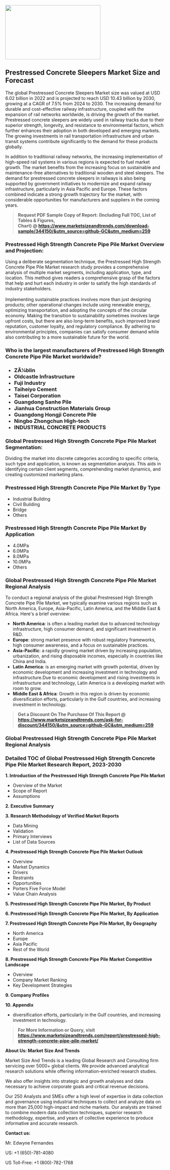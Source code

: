 <p><img class="alignnone size-medium wp-image-20088" src="https://ffe5etoiles.com/wp-content/uploads/2024/12/MST1-300x171.png" alt="" width="300" height="171" /></p><h2>Prestressed Concrete Sleepers Market Size and Forecast</h2><p>The global Prestressed Concrete Sleepers Market size was valued at USD 6.02 billion in 2022 and is projected to reach USD 10.43 billion by 2030, growing at a CAGR of 7.5% from 2024 to 2030. The increasing demand for durable and cost-effective railway infrastructure, coupled with the expansion of rail networks worldwide, is driving the growth of the market. Prestressed concrete sleepers are widely used in railway tracks due to their superior strength, longevity, and resistance to environmental factors, which further enhances their adoption in both developed and emerging markets. The growing investments in rail transportation infrastructure and urban transit systems contribute significantly to the demand for these products globally.</p><p>In addition to traditional railway networks, the increasing implementation of high-speed rail systems in various regions is expected to fuel market growth. The market benefits from the increasing focus on sustainable and maintenance-free alternatives to traditional wooden and steel sleepers. The demand for prestressed concrete sleepers in railways is also being supported by government initiatives to modernize and expand railway infrastructure, particularly in Asia Pacific and Europe. These factors combined indicate a strong growth trajectory for the market, with considerable opportunities for manufacturers and suppliers in the coming years.</p></p><blockquote id="" class=""><strong>Request PDF Sample Copy of Report: (Including Full TOC, List of Tables &amp; Figures, Chart)&nbsp;@&nbsp;<strong><a href="https://www.marketsizeandtrends.com/download-sample/344150/&utm_source=github-GC&utm_medium=259" target="_blank">https://www.marketsizeandtrends.com/download-sample/344150/&utm_source=github-GC&utm_medium=259</a></strong></strong></blockquote><h3 id="" class="">Prestressed High Strength Concrete Pipe Pile Market&nbsp;Overview and Projection:</h3><p id="" class="">Using a deliberate segmentation technique, the Prestressed High Strength Concrete Pipe Pile Market research study provides a comprehensive analysis of multiple market segments, including application, type, and location. This method gives readers a comprehensive grasp of the factors that help and hurt each industry in order to satisfy the high standards of industry stakeholders. <br /> <br />Implementing sustainable practices involves more than just designing products; other operational changes include using renewable energy, optimizing transportation, and adopting the concepts of the circular economy. Making the transition to sustainability sometimes involves large upfront costs, but there are also long-term benefits, such improved brand reputation, customer loyalty, and regulatory compliance. By adhering to environmental principles, companies can satisfy consumer demand while also contributing to a more sustainable future for the world.</p><h3 id="" class="">Who is the largest manufacturers of&nbsp;Prestressed High Strength Concrete Pipe Pile Market worldwide?</h3><h3 class=""><p><ul><li>ZÃ¼blin </li><li> Oldcastle Infrastructure </li><li> Fuji Industry </li><li> Taiheiyo Cement </li><li> Taisei Corporation </li><li> Guangdong Sanhe Pile </li><li> Jianhua Construction Materials Group </li><li> Guangdong Hongji Concrete Pile </li><li> Ningbo Zhongchun High-tech </li><li> INDUSTRIAL CONCRETE PRODUCTS</li></ul></p></h3><h3 id="" class="">Global&nbsp;Prestressed High Strength Concrete Pipe Pile Market Segmentation:</h3><p id="" class="">Dividing the market into discrete categories according to specific criteria, such type and application, is known as segmentation analysis. This aids in identifying certain client segments, comprehending market dynamics, and creating customized marketing plans.</p><h3 id="" class="">Prestressed High Strength Concrete Pipe Pile Market&nbsp;By Type</h3><p><p><ul><li>Industrial Building</li><li> Civil Building</li><li> Bridge</li><li> Others</p></li></ul></p></p><h3 id="" class="">Prestressed High Strength Concrete Pipe Pile Market&nbsp;By Application</h3><p class=""><p><ul><li>4.0MPa</li><li> 6.0MPa</li><li> 8.0MPa</li><li> 10.0MPa</li><li> Others</li></ul></p></p><h3 id="" class="">Global Prestressed High Strength Concrete Pipe Pile Market Regional Analysis</h3><p id="" class="">To conduct a regional analysis of the global Prestressed High Strength Concrete Pipe Pile Market, we typically examine various regions such as North America, Europe, Asia-Pacific, Latin America, and the Middle East &amp; Africa. Here's a brief overview:</p><ul><li><strong>North America</strong>: is often a leading market due to advanced technology infrastructure, high consumer demand, and significant investment in R&amp;D.</li><li><strong>Europe</strong>: strong market presence with robust regulatory frameworks, high consumer awareness, and a focus on sustainable practices.</li><li><strong>Asia-Pacific</strong>: a rapidly growing market driven by increasing population, urbanization, and rising disposable incomes, especially in countries like China and India.</li><li><strong>Latin America</strong>: is an emerging market with growth potential, driven by economic development and increasing investment in technology and infrastructure.Due to economic development and rising investments in infrastructure and technology, Latin America is a developing market with room to grow.</li><li><strong>Middle East &amp; Africa</strong>: Growth in this region is driven by economic diversification efforts, particularly in the Gulf countries, and increasing investment in technology.</li></ul><blockquote id="" class=""><strong>Get a Discount On The Purchase Of This Report @ <strong><a href="https://www.marketsizeandtrends.com/ask-for-discount/344150/&utm_source=github-GC&utm_medium=259" target="_blank">https://www.marketsizeandtrends.com/ask-for-discount/344150/&utm_source=github-GC&utm_medium=259</a></strong></strong></blockquote><h3 id="" class="">Global Prestressed High Strength Concrete Pipe Pile Market Regional Analysis</h3><h3 id="" class="">Detailed TOC of Global Prestressed High Strength Concrete Pipe Pile Market Research Report, 2023-2030</h3><p id="" class=""><strong>1. Introduction of the Prestressed High Strength Concrete Pipe Pile Market</strong></p><ul><li>Overview of the Market</li><li>Scope of Report</li><li>Assumptions</li></ul><p id="" class=""><strong>2. Executive Summary</strong></p><p id="" class=""><strong>3. Research Methodology of Verified Market Reports</strong></p><ul><li>Data Mining</li><li>Validation</li><li>Primary Interviews</li><li>List of Data Sources</li></ul><p id="" class=""><strong>4. Prestressed High Strength Concrete Pipe Pile Market Outlook</strong></p><ul><li>Overview</li><li>Market Dynamics</li><li>Drivers</li><li>Restraints</li><li>Opportunities</li><li>Porters Five Force Model</li><li>Value Chain Analysis</li></ul><p id="" class=""><strong>5. Prestressed High Strength Concrete Pipe Pile Market, By Product</strong></p><p id="" class=""><strong>6. Prestressed High Strength Concrete Pipe Pile Market, By Application</strong></p><p id="" class=""><strong>7. Prestressed High Strength Concrete Pipe Pile Market, By Geography</strong></p><ul><li>North America</li><li>Europe</li><li>Asia Pacific</li><li>Rest of the World</li></ul><p id="" class=""><strong>8. Prestressed High Strength Concrete Pipe Pile Market Competitive Landscape</strong></p><ul><li>Overview</li><li>Company Market Ranking</li><li>Key Development Strategies</li></ul><p id="" class=""><strong>9. Company Profiles</strong></p><p id="" class=""><strong>10. Appendix</strong></p><ul><li>diversification efforts, particularly in the Gulf countries, and increasing investment in technology.</li></ul><blockquote id="" class=""><strong>For More Information or Query, visit <strong><strong><a href="https://www.marketsizeandtrends.com/report/prestressed-high-strength-concrete-pipe-pile-market/" target="_blank">https://www.marketsizeandtrends.com/report/prestressed-high-strength-concrete-pipe-pile-market/</a></strong></strong></strong></blockquote><p id="" class=""><strong>About Us: Market Size And Trends</strong></p><p id="" class="">Market Size And Trends is a leading Global Research and Consulting firm servicing over 5000+ global clients. We provide advanced analytical research solutions while offering information-enriched research studies.</p><p id="" class="">We also offer insights into strategic and growth analyses and data necessary to achieve corporate goals and critical revenue decisions.</p><p id="" class="">Our 250 Analysts and SMEs offer a high level of expertise in data collection and governance using industrial techniques to collect and analyze data on more than 25,000 high-impact and niche markets. Our analysts are trained to combine modern data collection techniques, superior research methodology, expertise, and years of collective experience to produce informative and accurate research.</p><p id="" class=""><strong>Contact us:</strong></p><p id="" class="">Mr. Edwyne Fernandes</p><p id="" class="">US: +1 (650)-781-4080</p><p id="" class="">US Toll-Free: +1 (800)-782-1768</p>
